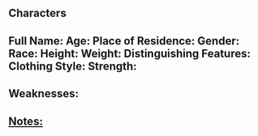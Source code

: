 
## Characters
Full Name:
Age:
Place of Residence:
Gender:
Race:
Height:
Weight:
Distinguishing Features:
Clothing Style:
Strength:
 - 
Weaknesses:
 - 
<u>Notes:</u>
- 